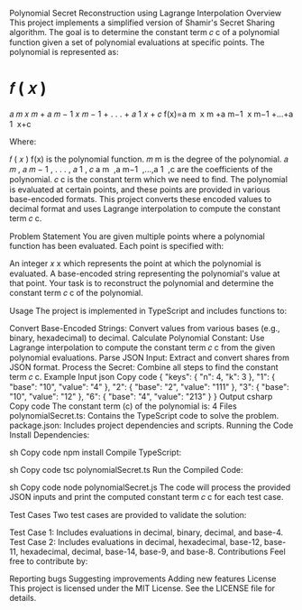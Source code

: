 Polynomial Secret Reconstruction using Lagrange Interpolation
Overview
This project implements a simplified version of Shamir's Secret Sharing algorithm. The goal is to determine the constant term 
𝑐
c of a polynomial function given a set of polynomial evaluations at specific points. The polynomial is represented as:

𝑓
(
𝑥
)
=
𝑎
𝑚
𝑥
𝑚
+
𝑎
𝑚
−
1
𝑥
𝑚
−
1
+
.
.
.
+
𝑎
1
𝑥
+
𝑐
f(x)=a 
m
​
 x 
m
 +a 
m−1
​
 x 
m−1
 +...+a 
1
​
 x+c

Where:

𝑓
(
𝑥
)
f(x) is the polynomial function.
𝑚
m is the degree of the polynomial.
𝑎
𝑚
,
𝑎
𝑚
−
1
,
.
.
.
,
𝑎
1
,
𝑐
a 
m
​
 ,a 
m−1
​
 ,...,a 
1
​
 ,c are the coefficients of the polynomial.
𝑐
c is the constant term which we need to find.
The polynomial is evaluated at certain points, and these points are provided in various base-encoded formats. This project converts these encoded values to decimal format and uses Lagrange interpolation to compute the constant term 
𝑐
c.

Problem Statement
You are given multiple points where a polynomial function has been evaluated. Each point is specified with:

An integer 
𝑥
x which represents the point at which the polynomial is evaluated.
A base-encoded string representing the polynomial's value at that point.
Your task is to reconstruct the polynomial and determine the constant term 
𝑐
c of the polynomial.

Usage
The project is implemented in TypeScript and includes functions to:

Convert Base-Encoded Strings: Convert values from various bases (e.g., binary, hexadecimal) to decimal.
Calculate Polynomial Constant: Use Lagrange interpolation to compute the constant term 
𝑐
c from the given polynomial evaluations.
Parse JSON Input: Extract and convert shares from JSON format.
Process the Secret: Combine all steps to find the constant term 
𝑐
c.
Example
Input
json
Copy code
{
    "keys": {
        "n": 4,
        "k": 3
    },
    "1": {
        "base": "10",
        "value": "4"
    },
    "2": {
        "base": "2",
        "value": "111"
    },
    "3": {
        "base": "10",
        "value": "12"
    },
    "6": {
        "base": "4",
        "value": "213"
    }
}
Output
csharp
Copy code
The constant term (c) of the polynomial is: 4
Files
polynomialSecret.ts: Contains the TypeScript code to solve the problem.
package.json: Includes project dependencies and scripts.
Running the Code
Install Dependencies:

sh
Copy code
npm install
Compile TypeScript:

sh
Copy code
tsc polynomialSecret.ts
Run the Compiled Code:

sh
Copy code
node polynomialSecret.js
The code will process the provided JSON inputs and print the computed constant term 
𝑐
c for each test case.

Test Cases
Two test cases are provided to validate the solution:

Test Case 1: Includes evaluations in decimal, binary, decimal, and base-4.
Test Case 2: Includes evaluations in decimal, hexadecimal, base-12, base-11, hexadecimal, decimal, base-14, base-9, and base-8.
Contributions
Feel free to contribute by:

Reporting bugs
Suggesting improvements
Adding new features
License
This project is licensed under the MIT License. See the LICENSE file for details.

